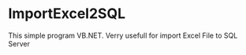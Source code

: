 ImportExcel2SQL
===============

This simple program VB.NET. Verry usefull for import Excel File to SQL Server
